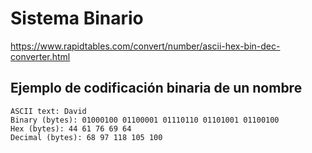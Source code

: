 # Sistema Binario
https://www.rapidtables.com/convert/number/ascii-hex-bin-dec-converter.html

## Ejemplo de codificación binaria de un nombre
```
ASCII text: David
Binary (bytes): 01000100 01100001 01110110 01101001 01100100
Hex (bytes): 44 61 76 69 64
Decimal (bytes): 68 97 118 105 100
```

